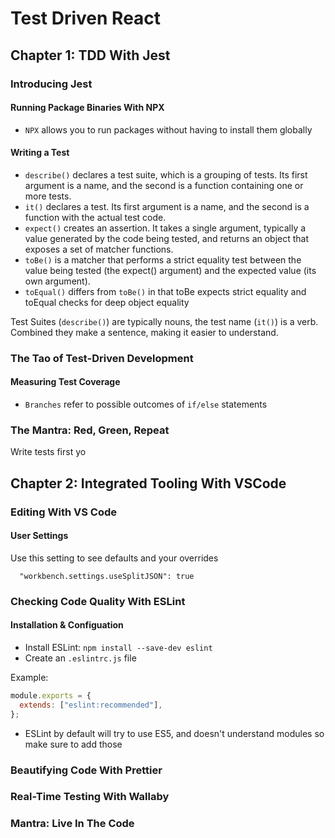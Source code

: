 # Test Driven React

## Chapter 1: TDD With Jest

### Introducing Jest

#### Running Package Binaries With NPX

- `NPX` allows you to run packages without having to install them globally

#### Writing a Test

- `describe()` declares a test suite, which is a grouping of tests. Its first argument is a name, and the second is a function containing one or more tests.
- `it()` declares a test. Its first argument is a name, and the second is a function with the actual test code.
- `expect()` creates an assertion. It takes a single argument, typically a value generated by the code being tested, and returns an object that exposes a set of matcher functions.
- `toBe()` is a matcher that performs a strict equality test between the value being tested (the expect() argument) and the expected value (its own argument).
- `toEqual()` differs from `toBe()` in that toBe expects strict equality and toEqual checks for deep object equality

Test Suites (`describe()`) are typically nouns, the test name (`it()`) is a verb. Combined they make a sentence, making it easier to understand.

### The Tao of Test-Driven Development

#### Measuring Test Coverage

- `Branches` refer to possible outcomes of `if/else` statements

### The Mantra: Red, Green, Repeat

Write tests first yo

## Chapter 2: Integrated Tooling With VSCode

### Editing With VS Code

#### User Settings

Use this setting to see defaults and your overrides

```
  "workbench.settings.useSplitJSON": true
```

### Checking Code Quality With ESLint

#### Installation & Configuation

- Install ESLint: `npm install --save-dev eslint`
- Create an `.eslintrc.js` file

Example:

```js
module.exports = {
  extends: ["eslint:recommended"],
};
```

- ESLint by default will try to use ES5, and doesn't understand modules so make sure to add those

### Beautifying Code With Prettier

### Real-Time Testing With Wallaby

### Mantra: Live In The Code
